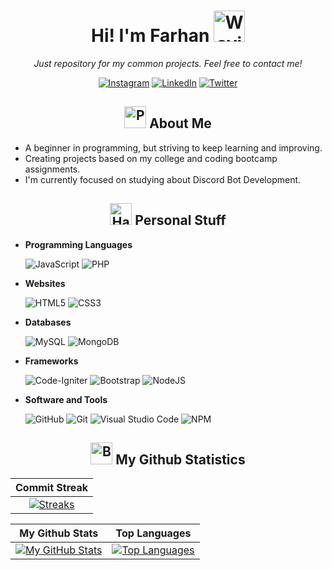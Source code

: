 <div align="center">
  <h1>Hi! I'm Farhan <img src="https://raw.githubusercontent.com/Tarikul-Islam-Anik/Animated-Fluent-Emojis/master/Emojis/Hand%20gestures/Waving%20Hand%20Medium-Light%20Skin%20Tone.png" alt="Waving Hand Medium-Light Skin Tone" width="50" height="50" /></h1>

  <p> <i>Just repository for my common projects. Feel free to contact me!</i> </p>

<a href="https://www.instagram.com/farhan.maul" target="_blank"><img src="https://img.shields.io/badge/Instagram-E4405F?style=for-the-badge&logo=instagram&logoColor=white" alt="Instagram"></a>
<a href="https://www.linkedin.com/in/farhanmaul987" target="_blank"><img src="https://img.shields.io/badge/LinkedIn-0077B5?style=for-the-badge&logo=linkedin&logoColor=white" alt="LinkedIn"></a>
<a href="https://twitter.com/farhanmaul987" target="_blank"><img src="https://img.shields.io/badge/Twitter-1DA1F2?style=for-the-badge&logo=twitter&logoColor=white" alt="Twitter"></a>

</div>

<h2 align="center"><img src="https://raw.githubusercontent.com/Tarikul-Islam-Anik/Animated-Fluent-Emojis/master/Emojis/People/Person%20Raising%20Hand.png" alt="Person Raising Hand" width="35" height="35" /> About Me</h2>

- A beginner in programming, but striving to keep learning and improving.
- Creating projects based on my college and coding bootcamp assignments.
- I'm currently focused on studying about Discord Bot Development.

<h2 align="center"><img src="https://raw.githubusercontent.com/Tarikul-Islam-Anik/Animated-Fluent-Emojis/master/Emojis/Objects/Hammer%20and%20Wrench.png" alt="Hammer and Wrench" width="35" height="35" /> Personal Stuff</h2>

- **Programming Languages**

  ![JavaScript](https://img.shields.io/badge/javascript-%23323330.svg?style=for-the-badge&logo=javascript&logoColor=%23F7DF1E)
  ![PHP](https://img.shields.io/badge/PHP-484C89?style=for-the-badge&logo=php&logoColor=fff)

- **Websites**

  ![HTML5](https://img.shields.io/badge/HTML5-E34F26?style=for-the-badge&logo=html5&logoColor=white)
  ![CSS3](https://img.shields.io/badge/CSS3-1572B6?style=for-the-badge&logo=css3&logoColor=white)

- **Databases**

  ![MySQL](https://img.shields.io/badge/mysql-4479A1.svg?style=for-the-badge&logo=mysql&logoColor=white)
  ![MongoDB](https://img.shields.io/badge/MongoDB-2e2d2b?style=for-the-badge&logo=mongodb&logoColor=green)

- **Frameworks**

  ![Code-Igniter](https://img.shields.io/badge/Codeigniter-EF4223?style=for-the-badge&logo=codeigniter&logoColor=white)
  ![Bootstrap](https://img.shields.io/badge/bootstrap-%238511FA.svg?style=for-the-badge&logo=bootstrap&logoColor=white)
  ![NodeJS](https://img.shields.io/badge/Node%20js-339933?style=for-the-badge&logo=nodedotjs&logoColor=white)

- **Software and Tools**

  ![GitHub](https://img.shields.io/badge/github-%23121011.svg?style=for-the-badge&logo=github&logoColor=white)
  ![Git](https://img.shields.io/badge/GIT-E44C30?style=for-the-badge&logo=git&logoColor=white)
  ![Visual Studio Code](https://img.shields.io/badge/Visual%20Studio%20Code-0078d7.svg?style=for-the-badge&logo=visual-studio-code&logoColor=white)
  ![NPM](https://img.shields.io/badge/NPM-%23CB3837.svg?style=for-the-badge&logo=npm&logoColor=white)

<h2 align="center"><img src="https://raw.githubusercontent.com/Tarikul-Islam-Anik/Animated-Fluent-Emojis/master/Emojis/Objects/Bar%20Chart.png" alt="Bar Chart" width="35" height="35" /> My Github Statistics</h2>

|        Commit Streak        |
|:--------------------------------:|
|    [![Streaks](https://streak-stats.demolab.com/?user=farhanmaul987&theme=radical)](https://streak-stats.demolab.com/)    |

|    My Github Stats    |    Top Languages    |
| :---------------------: | :-------------------: |
|    [![My GitHub Stats](https://github-readme-stats.vercel.app/api?username=farhanmaul987&hide=stars&show_icons=true&locale=en&hide_rank=true&custom_title=My%20GitHub%20Stats&theme=radical)](https://github-readme-stats.vercel.app)    |    [![Top Languages](https://github-readme-stats.vercel.app/api/top-langs?username=farhanmaul987&layout=compact&theme=radical)](https://github-readme-stats.vercel.app)    |
